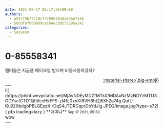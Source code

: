 ```yaml
---
date: 2021-09-17 05:17:52+09:00
authors:
  - a55779bf7710c7776902048c6b6e7140
  - 56bdfafb606d9ce1b4ecdd572595e242
categories:
  - Seoyeon
---
```


# 0-85558341

<div class="post-container" markdown="1">
<div class="content-container md-sidebar__scrollwrap" markdown="1">

맴버들은 지금쯤 메이크업 받으며 비몽사몽이겠지?

</div>
</div>

<div style="text-align: right;" markdown="1">
<a href="https://weverse.io/fromis9/fanpost/0-85558341" style="text-align: right;">:material-share:{.big-emoji}</a>
</div>
---

<div class="comments-container md-sidebar__scrollwrap" markdown="1">
<div class="comment" markdown="1">
<div class='id-container' markdown="1">
![](https://phinf.wevpstatic.net/MjAyNDEyMDZfMTk0/MDAxNzMzNDYzMTU3ODYw.tGTD1QfitfecHkFF9-zI4fL0xnXf8VH8ht2j5Xh2a74g.QufL-i9_92XbdgbPBLGEpzXIrDqS4JTDRCqprDbYdJIg.JPEG/image.jpg?type=s72){ pfp loading=lazy }
**<span class="artist">더여니</span>** <small>Sep 17 2021, 05:39</small><br>
</div>
<div class='comment-body' markdown="1">
wow
</div>
</div>
</div>
---

